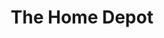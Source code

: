 ---
title: "The Home Depot"
url: /miami/the-home-depot-southwest-32nd-avenue/
shop: doityourself
---